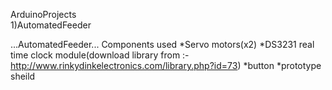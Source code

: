  ArduinoProjects \
1)AutomatedFeeder 

...AutomatedFeeder...
Components used
*Servo motors(x2)
*DS3231 real time clock module(download library from :- http://www.rinkydinkelectronics.com/library.php?id=73)
*button
*prototype sheild
